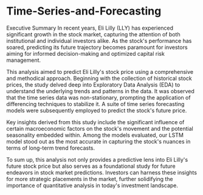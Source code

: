 # Time-Series-and-Forecasting

Executive Summary
In recent years, Eli Lilly (LLY) has experienced significant growth in the stock market, capturing the attention of both institutional and individual investors alike. As the stock's performance has soared, predicting its future trajectory becomes paramount for investors aiming for informed decision-making and optimized capital risk management.

This analysis aimed to predict Eli Lilly's stock price using a comprehensive and methodical approach. Beginning with the collection of historical stock prices, the study delved deep into Exploratory Data Analysis (EDA) to understand the underlying trends and patterns in the data. It was observed that the time series data was non-stationary, prompting the application of differencing techniques to stabilize it. A suite of time series forecasting models were subsequently employed to predict the stock's future price.

Key insights derived from this study include the significant influence of certain macroeconomic factors on the stock's movement and the potential seasonality embedded within. Among the models evaluated, our LSTM model stood out as the most accurate in capturing the stock's nuances in terms of long-term trend forecasts.

To sum up, this analysis not only provides a predictive lens into Eli Lilly's future stock price but also serves as a foundational study for future endeavors in stock market predictions. Investors can harness these insights for more strategic placements in the market, further solidifying the importance of quantitative analysis in today's investment landscape.
